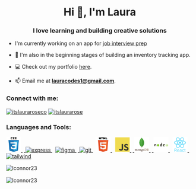<h1 align="center">Hi 👋, I'm Laura</h1>
<h3 align="center">I love learning and building creative solutions</h3>

<!-- - 🚣🏼‍♀️ I'm currently working on a rowing training app https://github.com/lconnor23/atomic-test. -->
- I'm currently working on an app for <a href="https://github.com/lconnor23/anki-banki?organization=lconnor23&organization=lconnor23">job interview prep</a>

- 🧮 I'm also in the beginning stages of building an inventory tracking app.

- 💻 Check out my portfolio <a href = "https://itslaurarose.netlify.app/" target = "_blank">here</a>.

- 📫 Email me at **lauracodes1@gmail.com**.

<h3 align="left">Connect with me:</h3>
<p align="left">
<a href="https://twitter.com/itslauraroseco" target="blank"><img align="center" src="https://raw.githubusercontent.com/rahuldkjain/github-profile-readme-generator/master/src/images/icons/Social/twitter.svg" alt="itslauraroseco" height="30" width="40" /></a>
<a href="https://linkedin.com/in/itslaurarose" target="blank"><img align="center" src="https://raw.githubusercontent.com/rahuldkjain/github-profile-readme-generator/master/src/images/icons/Social/linked-in-alt.svg" alt="itslaurarose" height="30" width="40" /></a>
</p>

<h3 align="left">Languages and Tools:</h3>
<p align="left"> <a href="https://www.w3schools.com/css/" target="_blank" rel="noreferrer"> <img src="https://raw.githubusercontent.com/devicons/devicon/master/icons/css3/css3-original-wordmark.svg" alt="css3" width="40" height="40"/> </a> &nbsp;<a href="https://expressjs.com" target="_blank" rel="noreferrer"> <img src="https://skillshack.blob.core.windows.net/uploads/express.webp" alt="express" width="40" height="40"/> </a>&nbsp; <a href="https://www.figma.com/" target="_blank" rel="noreferrer"> <img src="https://www.vectorlogo.zone/logos/figma/figma-icon.svg" alt="figma" width="40" height="40"/> </a> &nbsp;<a href="https://git-scm.com/" target="_blank" rel="noreferrer"> <img src="https://www.vectorlogo.zone/logos/git-scm/git-scm-icon.svg" alt="git" width="40" height="40"/> </a>&nbsp; <a href="https://www.w3.org/html/" target="_blank" rel="noreferrer"> <img src="https://raw.githubusercontent.com/devicons/devicon/master/icons/html5/html5-original-wordmark.svg" alt="html5" width="40" height="40"/> </a>&nbsp; <a href="https://developer.mozilla.org/en-US/docs/Web/JavaScript" target="_blank" rel="noreferrer"> <img src="https://raw.githubusercontent.com/devicons/devicon/master/icons/javascript/javascript-original.svg" alt="javascript" width="40" height="40"/> </a> &nbsp;<a href="https://www.mongodb.com/" target="_blank" rel="noreferrer"> <img src="https://raw.githubusercontent.com/devicons/devicon/master/icons/mongodb/mongodb-original-wordmark.svg" alt="mongodb" width="40" height="40"/> </a> &nbsp;<a href="https://nodejs.org" target="_blank" rel="noreferrer"> <img src="https://raw.githubusercontent.com/devicons/devicon/master/icons/nodejs/nodejs-original-wordmark.svg" alt="nodejs" width="40" height="40"/> </a>&nbsp; <a href="https://reactjs.org/" target="_blank" rel="noreferrer"> <img src="https://raw.githubusercontent.com/devicons/devicon/master/icons/react/react-original-wordmark.svg" alt="react" width="40" height="40"/> </a> &nbsp;<a href="https://tailwindcss.com/" target="_blank" rel="noreferrer"> <img src="https://www.vectorlogo.zone/logos/tailwindcss/tailwindcss-icon.svg" alt="tailwind" width="40" height="40"/> </a> </p>

<p><img align="center" src="https://github-readme-stats.vercel.app/api?username=lconnor23&show_icons=true&locale=en&theme=tokyonight" alt="lconnor23" width="515px"/></p>

<p><img align="center" src="https://github-readme-streak-stats.herokuapp.com/?user=lconnor23&theme=tokyonight" alt="lconnor23" width="515px"/></p>
